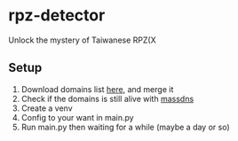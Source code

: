 # rpz-detector
Unlock the mystery of Taiwanese RPZ(X
## Setup
1. Download domains list [here](https://github.com/tb0hdan/domains), and merge it
2. Check if the domains is still alive with [massdns](https://github.com/blechschmidt/massdns)
3. Create a venv
4. Config to your want in main.py
5. Run main.py then waiting for a while (maybe a day or so)
